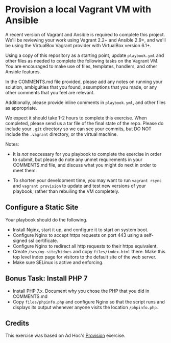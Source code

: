 # Provision a local Vagrant VM with Ansible

A recent version of Vagrant and Ansible is required to complete this project.
We'll be reviewing your work using Vagrant 2.2+ and Ansible 2.9+, and we'll be
using the VirtualBox Vagrant provider with VirtualBox version 6.1+.

Using a copy of this repository as a starting point, update `playbook.yml` and 
other files as needed to complete the following tasks on the Vagrant VM.  You are 
encouraged to make use of files, templates, handlers, and other Ansible features.

In the COMMENTS.md file provided, please add any notes on running your
solution, ambiguities that you found, assumptions that you made, or any other 
comments that you feel are relevant. 

Additionally, please provide inline comments in `playbook.yml`, and other
files as appropriate.

We expect it should take 1-2 hours to complete this exercise. When completed, 
please send us a tar file of the final state of the repo. Please do include your 
`.git` directory so we can see your commits, but DO NOT include the `.vagrant` 
directory, or the virtual machine.   


Notes: 

* It is *not* neccessary for you playbook to complete the exercise in order to submit, 
but please do note any unmet requirements in your COMMENTS.md file, and discuss what you 
might do next in order to meet them. 

* To shorten your development time, you may want to run `vagrant rsync` and 
`vagrant provision` to update and test new versions of your playbook, rather 
than rebuiling the VM completely. 

## Configure a Static Site 

Your playbook should do the following. 

* Install Nginx, start it up, and configure it to start on system boot. 
* Configure Nginx to accept https requests on port 443 using a self-signed ssl
  certificate. 
* Configure Nginx to redirect all http requests to their https equivalent. 
* Create `/srv/my-site/htdocs` and copy `files/index.html` there. Make this
  top level index page for visitors to the default site of the web server.   
* Make sure SELinux is active and enforcing. 

## Bonus Task: Install PHP 7

* Install PHP 7.x. Document why you chose the PHP that you did in COMMENTS.md 
* Copy `files/phpinfo.php` and configure Nginx so that the script runs and
  displays its output whenever anyone visits the location `/phpinfo.php`.    


## Credits

This exercise was based on Ad Hoc's [Provision](https://homework.adhoc.team/provision/) exercise. 
